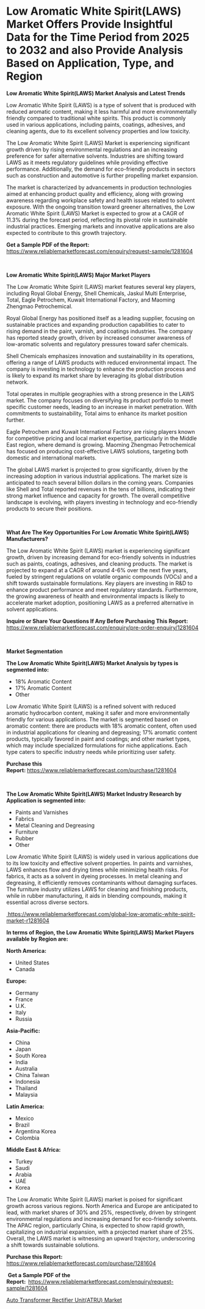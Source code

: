 <p><h1>Low Aromatic White Spirit(LAWS) Market Offers Provide Insightful Data for the Time Period from 2025 to 2032 and also Provide Analysis Based on Application, Type, and Region</h1></p><p><strong>Low Aromatic White Spirit(LAWS) Market Analysis and Latest Trends</strong></p>
<p><p>Low Aromatic White Spirit (LAWS) is a type of solvent that is produced with reduced aromatic content, making it less harmful and more environmentally friendly compared to traditional white spirits. This product is commonly used in various applications, including paints, coatings, adhesives, and cleaning agents, due to its excellent solvency properties and low toxicity. </p><p>The Low Aromatic White Spirit (LAWS) Market is experiencing significant growth driven by rising environmental regulations and an increasing preference for safer alternative solvents. Industries are shifting toward LAWS as it meets regulatory guidelines while providing effective performance. Additionally, the demand for eco-friendly products in sectors such as construction and automotive is further propelling market expansion.</p><p>The market is characterized by advancements in production technologies aimed at enhancing product quality and efficiency, along with growing awareness regarding workplace safety and health issues related to solvent exposure. With the ongoing transition toward greener alternatives, the Low Aromatic White Spirit (LAWS) Market is expected to grow at a CAGR of 11.3% during the forecast period, reflecting its pivotal role in sustainable industrial practices. Emerging markets and innovative applications are also expected to contribute to this growth trajectory.</p></p>
<p><strong>Get a Sample PDF of the Report:&nbsp;</strong> <a href="https://www.reliablemarketforecast.com/enquiry/request-sample/1281604?utm_campaign=3085&utm_medium=2&utm_source=Github&utm_content=ia&utm_term=24032025&utm_id=low-aromatic-white-spiritlaws">https://www.reliablemarketforecast.com/enquiry/request-sample/1281604</a></p>
<p>&nbsp;</p>
<p><strong>Low Aromatic White Spirit(LAWS) Major Market Players</strong></p>
<p><p>The Low Aromatic White Spirit (LAWS) market features several key players, including Royal Global Energy, Shell Chemicals, Jaskul Multi Enterprise, Total, Eagle Petrochem, Kuwait International Factory, and Maoming Zhengmao Petrochemical. </p><p>Royal Global Energy has positioned itself as a leading supplier, focusing on sustainable practices and expanding production capabilities to cater to rising demand in the paint, varnish, and coatings industries. The company has reported steady growth, driven by increased consumer awareness of low-aromatic solvents and regulatory pressures toward safer chemicals.</p><p>Shell Chemicals emphasizes innovation and sustainability in its operations, offering a range of LAWS products with reduced environmental impact. The company is investing in technology to enhance the production process and is likely to expand its market share by leveraging its global distribution network.</p><p>Total operates in multiple geographies with a strong presence in the LAWS market. The company focuses on diversifying its product portfolio to meet specific customer needs, leading to an increase in market penetration. With commitments to sustainability, Total aims to enhance its market position further.</p><p>Eagle Petrochem and Kuwait International Factory are rising players known for competitive pricing and local market expertise, particularly in the Middle East region, where demand is growing. Maoming Zhengmao Petrochemical has focused on producing cost-effective LAWS solutions, targeting both domestic and international markets.</p><p>The global LAWS market is projected to grow significantly, driven by the increasing adoption in various industrial applications. The market size is anticipated to reach several billion dollars in the coming years. Companies like Shell and Total reported revenues in the tens of billions, indicating their strong market influence and capacity for growth. The overall competitive landscape is evolving, with players investing in technology and eco-friendly products to secure their positions.</p></p>
<p>&nbsp;</p>
<p><strong>What Are The Key Opportunities For Low Aromatic White Spirit(LAWS) Manufacturers?</strong></p>
<p><p>The Low Aromatic White Spirit (LAWS) market is experiencing significant growth, driven by increasing demand for eco-friendly solvents in industries such as paints, coatings, adhesives, and cleaning products. The market is projected to expand at a CAGR of around 4-6% over the next five years, fueled by stringent regulations on volatile organic compounds (VOCs) and a shift towards sustainable formulations. Key players are investing in R&D to enhance product performance and meet regulatory standards. Furthermore, the growing awareness of health and environmental impacts is likely to accelerate market adoption, positioning LAWS as a preferred alternative in solvent applications.</p></p>
<p><strong>Inquire or Share Your Questions If Any Before Purchasing This Report:</strong> <a href="https://www.reliablemarketforecast.com/enquiry/pre-order-enquiry/1281604?utm_campaign=3085&utm_medium=2&utm_source=Github&utm_content=ia&utm_term=24032025&utm_id=low-aromatic-white-spiritlaws">https://www.reliablemarketforecast.com/enquiry/pre-order-enquiry/1281604</a></p>
<p>&nbsp;</p>
<p><strong>Market Segmentation</strong></p>
<p><strong>The Low Aromatic White Spirit(LAWS) Market Analysis by types is segmented into:</strong></p>
<p><ul><li>18% Aromatic Content</li><li>17% Aromatic Content</li><li>Other</li></ul></p>
<p><p>Low Aromatic White Spirit (LAWS) is a refined solvent with reduced aromatic hydrocarbon content, making it safer and more environmentally friendly for various applications. The market is segmented based on aromatic content: there are products with 18% aromatic content, often used in industrial applications for cleaning and degreasing; 17% aromatic content products, typically favored in paint and coatings; and other market types, which may include specialized formulations for niche applications. Each type caters to specific industry needs while prioritizing user safety.</p></p>
<p><strong>Purchase this Report:&nbsp;</strong><a href="https://www.reliablemarketforecast.com/purchase/1281604?utm_campaign=3085&utm_medium=2&utm_source=Github&utm_content=ia&utm_term=24032025&utm_id=low-aromatic-white-spiritlaws">https://www.reliablemarketforecast.com/purchase/1281604</a></p>
<p>&nbsp;</p>
<p><strong>The Low Aromatic White Spirit(LAWS) Market Industry Research by Application is segmented into:</strong></p>
<p><ul><li>Paints and Varnishes</li><li>Fabrics</li><li>Metal Cleaning and Degreasing</li><li>Furniture</li><li>Rubber</li><li>Other</li></ul></p>
<p><p>Low Aromatic White Spirit (LAWS) is widely used in various applications due to its low toxicity and effective solvent properties. In paints and varnishes, LAWS enhances flow and drying times while minimizing health risks. For fabrics, it acts as a solvent in dyeing processes. In metal cleaning and degreasing, it efficiently removes contaminants without damaging surfaces. The furniture industry utilizes LAWS for cleaning and finishing products, while in rubber manufacturing, it aids in blending compounds, making it essential across diverse sectors.</p></p>
<p><a href="https://www.reliablemarketforecast.com/global-low-aromatic-white-spirit-market-r1281604?utm_campaign=3085&utm_medium=2&utm_source=Github&utm_content=ia&utm_term=24032025&utm_id=low-aromatic-white-spiritlaws">&nbsp;https://www.reliablemarketforecast.com/global-low-aromatic-white-spirit-market-r1281604</a></p>
<p><strong>In terms of Region, the Low Aromatic White Spirit(LAWS) Market Players available by Region are:</strong></p>
<p>
    <p> <strong> North America: </strong>
        <ul>
            <li>United States</li>
            <li>Canada</li>
        </ul>
        </p> 
    <p> <strong> Europe: </strong>
        <ul>
            <li>Germany</li>
            <li>France</li>
            <li>U.K.</li>
            <li>Italy</li>
            <li>Russia</li>
        </ul>
        </p> 
    <p> <strong> Asia-Pacific: </strong>
        <ul>
            <li>China</li>
            <li>Japan</li>
            <li>South Korea</li>
            <li>India</li>
            <li>Australia</li>
            <li>China Taiwan</li>
            <li>Indonesia</li>
            <li>Thailand</li>
            <li>Malaysia</li>
        </ul>
        </p> 
    <p> <strong> Latin America: </strong>
        <ul>
            <li>Mexico</li>
            <li>Brazil</li>
            <li>Argentina Korea</li>
            <li>Colombia</li>
        </ul>
        </p> 
    <p> <strong> Middle East & Africa: </strong>
        <ul>
            <li>Turkey</li>
            <li>Saudi</li>
            <li>Arabia</li>
            <li>UAE</li>
            <li>Korea</li>
        </ul>
    </p>
    </p>
<p><p>The Low Aromatic White Spirit (LAWS) market is poised for significant growth across various regions. North America and Europe are anticipated to lead, with market shares of 30% and 25%, respectively, driven by stringent environmental regulations and increasing demand for eco-friendly solvents. The APAC region, particularly China, is expected to show rapid growth, capitalizing on industrial expansion, with a projected market share of 25%. Overall, the LAWS market is witnessing an upward trajectory, underscoring a shift towards sustainable solutions.</p></p>
<p><strong>Purchase this Report: </strong><a href="https://www.reliablemarketforecast.com/purchase/1281604?utm_campaign=3085&utm_medium=2&utm_source=Github&utm_content=ia&utm_term=24032025&utm_id=low-aromatic-white-spiritlaws">https://www.reliablemarketforecast.com/purchase/1281604</a></p>
<p>&nbsp;<strong>Get a Sample PDF of the Report:&nbsp;&nbsp;</strong><a href="https://www.reliablemarketforecast.com/enquiry/request-sample/1281604?utm_campaign=3085&utm_medium=2&utm_source=Github&utm_content=ia&utm_term=24032025&utm_id=low-aromatic-white-spiritlaws">https://www.reliablemarketforecast.com/enquiry/request-sample/1281604</a></p>
<p><strong></strong></p>
<p><p><a href="https://github.com/lefiobakali/Market-Research-Report-List-1/blob/main/auto-transformer-rectifier-unitatru-market.md?utm_campaign=3085&utm_medium=2&utm_source=Github&utm_content=ia&utm_term=24032025&utm_id=low-aromatic-white-spiritlaws">Auto Transformer Rectifier Unit(ATRU) Market</a></p></p>
